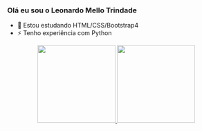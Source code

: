 ### Olá eu sou o Leonardo Mello Trindade

- 🌱 Estou estudando HTML/CSS/Bootstrap4
- ⚡ Tenho experiência com Python

<div align="center">
  <a href="https://github.com/LeonardoMelloTrindade">
  <img height="180em" src="https://github-readme-stats.vercel.app/api?username=LeonardoMelloTrindade&show_icons=true&theme=dracula&include_all_commits=true&count_private=true"/>
  <img height="180em" src="https://github-readme-stats.vercel.app/api/top-langs/?username=LeonardoMelloTrindade&layout=compact&langs_count=7&theme=dracula"/>
</div>
